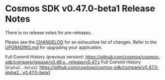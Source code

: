 # Cosmos SDK v0.47.0-beta1 Release Notes

There is no release notes for pre-releases. 

Please see the [CHANGELOG](https://github.com/cosmos/cosmos-sdk/blob/release/v0.47.x/CHANGELOG.md) for an exhaustive list of changes.
Refer to the [UPGRADING.md](https://github.com/cosmos/cosmos-sdk/blob/release/v0.47.x/UPGRADING.md) for upgrading your application.

Full Commit History (previous version): https://github.com/cosmos/cosmos-sdk/compare/release/v0.46.x...release/v0.47.x
Full Commit History (`alpha2..beta1`): https://github.com/cosmos/cosmos-sdk/compare/v0.47.0-alpha2...v0.47.0-beta1
